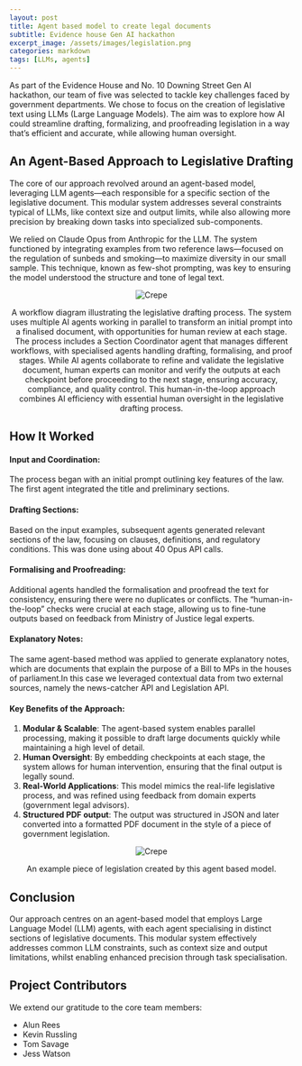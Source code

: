 ```yaml
---
layout: post
title: Agent based model to create legal documents
subtitle: Evidence house Gen AI hackathon
excerpt_image: /assets/images/legislation.png
categories: markdown
tags: [LLMs, agents]
---
```



As part of the Evidence House and No. 10 Downing Street Gen AI hackathon, our team of five was selected to tackle key challenges faced by government departments. We chose to focus on the creation of legislative text using LLMs (Large Language Models). The aim was to explore how AI could streamline drafting, formalizing, and proofreading legislation in a way that’s efficient and accurate, while allowing human oversight.

## An Agent-Based Approach to Legislative Drafting
The core of our approach revolved around an agent-based model, leveraging LLM agents—each responsible for a specific section of the legislative document. This modular system addresses several constraints typical of LLMs, like context size and output limits, while also allowing more precision by breaking down tasks into specialized sub-components.

We relied on Claude Opus from Anthropic for the LLM. The system functioned by integrating examples from two reference laws—focused on the regulation of sunbeds and smoking—to maximize diversity in our small sample. This technique, known as few-shot prompting, was key to ensuring the model understood the structure and tone of legal text.

<p style="text-align: center;">
<img src="{{ site.baseurl }}/assets/images/gen_ai_pitch_model.png" alt="Crepe">
  <figcaption style="text-align: center;">A workflow diagram illustrating the legislative drafting process. The system uses multiple AI agents working in parallel to transform an initial prompt into a finalised document, with opportunities for human review at each stage. The process includes a Section Coordinator agent that manages different workflows, with specialised agents handling drafting, formalising, and proof stages. While AI agents collaborate to refine and validate the legislative document, human experts can monitor and verify the outputs at each checkpoint before proceeding to the next stage, ensuring accuracy, compliance, and quality control. This human-in-the-loop approach combines AI efficiency with essential human oversight in the legislative drafting process.</figcaption>
</p>

## How It Worked

#### Input and Coordination:

The process began with an initial prompt outlining key features of the law. The first agent integrated the title and preliminary sections.

#### Drafting Sections:

Based on the input examples, subsequent agents generated relevant sections of the law, focusing on clauses, definitions, and regulatory conditions. This was done using about 40 Opus API calls.

#### Formalising and Proofreading:

Additional agents handled the formalisation and proofread the text for consistency, ensuring there were no duplicates or conflicts. The “human-in-the-loop” checks were crucial at each stage, allowing us to fine-tune outputs based on feedback from Ministry of Justice legal experts.

#### Explanatory Notes:

The same agent-based method was applied to generate explanatory notes, which are documents that explain the purpose of a Bill to MPs in the houses of parliament.In this case we leveraged contextual data from two external sources, namely the news-catcher API and Legislation API.

#### Key Benefits of the Approach:

1. **Modular & Scalable**: The agent-based system enables parallel processing, making it possible to draft large documents quickly while maintaining a high level of detail.
2. **Human Oversight**: By embedding checkpoints at each stage, the system allows for human intervention, ensuring that the final output is legally sound.
3. **Real-World Applications**: This model mimics the real-life legislative process, and was refined using feedback from domain experts (government legal advisors).
4. **Structured PDF output**: The output was structured in JSON and later converted into a formatted PDF document in the style of a piece of government legislation.

<p style="text-align: center;">
<img src="{{ site.baseurl }}/assets/images/example_leg.svg" alt="Crepe">
  <figcaption style="text-align: center;">An example piece of legislation created by this agent based model.</figcaption>
</p>


## Conclusion
Our approach centres on an agent-based model that employs Large Language Model (LLM) agents, with each agent specialising in distinct sections of legislative documents. This modular system effectively addresses common LLM constraints, such as context size and output limitations, whilst enabling enhanced precision through task specialisation.


## Project Contributors
We extend our gratitude to the core team members:
- Alun Rees
- Kevin Russling
- Tom Savage
- Jess Watson


